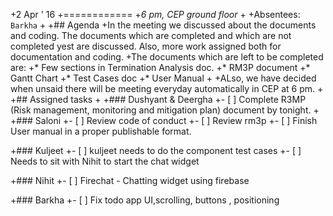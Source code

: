+2 Apr ' 16
 +============
 +*6 pm, CEP ground floor*
 +
 +Absentees: `Barkha`
 +
 +## Agenda
 +In the meeting we discussed about the documents and coding. The documents which are completed and which are not completed yest are discussed. Also, more work assigned both for documentation and coding.
 +The documents which are left to be completed are:
 +* Few sections in Termination Analysis doc.
 +* RM3P document
 +* Gantt Chart
 +* Test Cases doc
 +* User Manual
 +
 +ALso, we have decided when unsaid there will be meeting everyday automatically in CEP at 6 pm.
 +
 +## Assigned tasks
 +
 +### Dushyant & Deergha
 +- [ ] Complete R3MP (Risk management, monitoring and mitigation plan) document by tonight.
 +
 +### Saloni
 +- [ ] Review code of conduct 
 +- [ ] Review rm3p
 +- [ ] Finish User manual in a proper publishable format.

 +### Kuljeet
 +- [ ] kuljeet needs to do the component test cases
 +- [ ] Needs to sit with Nihit to start the chat widget

 +### Nihit
 +- [ ] Firechat - Chatting widget using firebase
 
 
  +### Barkha
 +- [ ] Fix todo app UI,scrolling, buttons , positioning 
 

